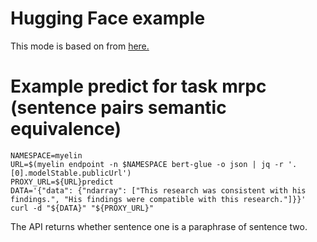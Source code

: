 # Hugging Face example

This mode is based on from [here.](https://github.com/huggingface/transformers/blob/master/examples/run_tf_glue.py)

# Example predict for task mrpc (sentence pairs semantic equivalence)

```
NAMESPACE=myelin
URL=$(myelin endpoint -n $NAMESPACE bert-glue -o json | jq -r '.[0].modelStable.publicUrl')
PROXY_URL=${URL}predict
DATA='{"data": {"ndarray": ["This research was consistent with his findings.", "His findings were compatible with this research."]}}'
curl -d "${DATA}" "${PROXY_URL}"
```

The API returns whether sentence one is a paraphrase of sentence two.